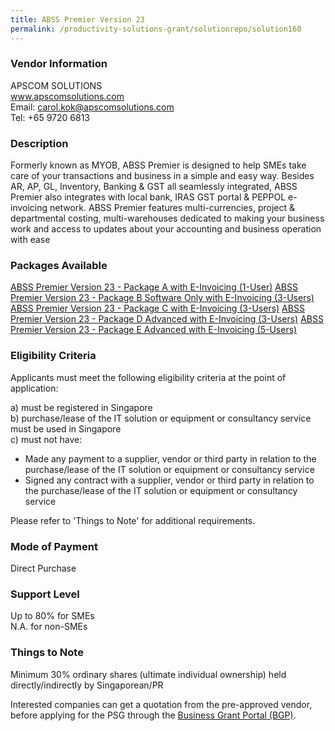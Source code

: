 ```yaml
---
title: ABSS Premier Version 23
permalink: /productivity-solutions-grant/solutionrepo/solution160
---
```


### Vendor Information
APSCOM SOLUTIONS<br>www.apscomsolutions.com<br>Email: carol.kok@apscomsolutions.com<br>Tel: +65 9720 6813

### Description

Formerly known as MYOB, ABSS Premier is designed to help SMEs take care of your transactions and business in a simple and easy way. Besides AR, AP, GL, Inventory, Banking & GST all seamlessly integrated, ABSS Premier also integrates with local bank, IRAS GST portal & PEPPOL e-invoicing network. ABSS Premier features multi-currencies, project & departmental costing, multi-warehouses dedicated to making your business work and access to updates about your accounting and business operation with ease

### Packages Available

<a href='https://www.gobusiness.gov.sg/images/psg/APSCOM_SOLUTIONS_20190039_Annex_3_20200625145347_Part_1.pdf' target='_blank'>ABSS Premier Version 23 - Package A with E-Invoicing (1-User)</a>
<a href='https://www.gobusiness.gov.sg/images/psg/APSCOM_SOLUTIONS_20190039_Annex_3_20200625145347_Part_2.pdf' target='_blank'>ABSS Premier Version 23 - Package B Software Only with E-Invoicing (3-Users)</a>
<a href='https://www.gobusiness.gov.sg/images/psg/APSCOM_SOLUTIONS_20190039_Annex_3_20200625145347_Part_3.pdf' target='_blank'>ABSS Premier Version 23 - Package C with E-Invoicing (3-Users)</a>
<a href='https://www.gobusiness.gov.sg/images/psg/APSCOM_SOLUTIONS_20190039_Annex_3_20200625145347_Part_4.pdf' target='_blank'>ABSS Premier Version 23 - Package D Advanced with E-Invoicing (3-Users)</a>
<a href='https://www.gobusiness.gov.sg/images/psg/APSCOM_SOLUTIONS_20190039_Annex_3_20200625145347_Part_5.pdf' target='_blank'>ABSS Premier Version 23 - Package E Advanced with E-Invoicing (5-Users)</a>

### Eligibility Criteria

Applicants must meet the following eligibility criteria at the point of application:

a) must be registered in Singapore <br>
b) purchase/lease of the IT solution or equipment or consultancy service must be used in Singapore <br>
c) must not have:
- Made any payment to a supplier, vendor or third party in relation to the purchase/lease of the IT solution or equipment or consultancy service
- Signed any contract with a supplier, vendor or third party in relation to the purchase/lease of the IT solution or equipment or consultancy service

Please refer to 'Things to Note' for additional requirements.

### Mode of Payment
Direct Purchase

### Support Level
Up to 80% for SMEs <br>
N.A. for non-SMEs

### Things to Note
Minimum 30% ordinary shares (ultimate individual ownership) held directly/indirectly by Singaporean/PR

Interested companies can get a quotation from the pre-approved vendor, before applying for the PSG through the <a target='_blank' href='https://www.businessgrants.gov.sg/'>Business Grant Portal (BGP)</a>.
